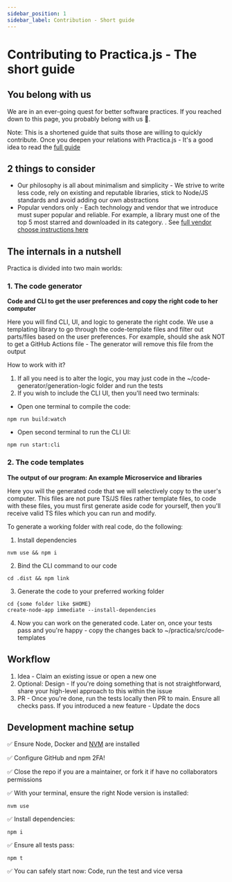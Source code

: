 ```yaml
---
sidebar_position: 1
sidebar_label: Contribution - Short guide
---
```


# Contributing to Practica.js - The short guide

## You belong with us

We are in an ever-going quest for better software practices. If you reached down to this page, you probably belong with us 💜. 

Note: This is a shortened guide that suits those are willing to quickly contribute. Once you deepen your relations with Practica.js - It's a good idea to read the [full guide](https://github.com/practicajs/practica/blob/main/CONTRIBUTING.md)

## 2 things to consider

- Our philosophy is all about minimalism and simplicity - We strive to write less code, rely on existing and reputable libraries, stick to Node/JS standards and avoid adding our own abstractions
- Popular vendors only - Each technology and vendor that we introduce must super popular and reliable. For example, a library must one of the top 5 most starred and downloaded in its category. . See [full vendor choose instructions here](./vendor-pick-guidelines.md)

## The internals in a nutshell

Practica is divided into two main worlds:

### 1. The code generator

**Code and CLI to get the user preferences and copy the right code to her computer**

Here you will find CLI, UI, and logic to generate the right code. We use a templating library to go through the code-template files and filter out parts/files based on the user preferences. For example, should she ask NOT to get a GitHub Actions file - The generator will remove this file from the output

How to work with it?

1. If all you need is to alter the logic, you may just code in the ~/code-generator/generation-logic folder and run the tests
2. If you wish to include the CLI UI, then you'll need two terminals: 

- Open one terminal to compile the code:

`
npm run build:watch
`

- Open second terminal to run the CLI UI:

`
npm run start:cli
`

### 2. The code templates

**The output of our program: An example Microservice and libraries**

Here you will the generated code that we will selectively copy to the user's computer. This files are not pure TS/JS files rather template files, to code with these files, you must first generate aside code for yourself, then you'll receive valid TS files which you can run and modify. 

To generate a working folder with real code, do the following:

1. Install dependencies

```
nvm use && npm i
```

2. Bind the CLI command to our code

```
cd .dist && npm link
```

3. Generate the code to your preferred working folder

```
cd {some folder like $HOME}
create-node-app immediate --install-dependencies
```

4. Now you can work on the generated code. Later on, once your tests pass and you're happy - copy the changes back to ~/practica/src/code-templates


## Workflow

1. Idea - Claim an existing issue or open a new one
2. Optional: Design - If you're doing something that is not straightforward, share your high-level approach to this within the issue
3. PR - Once you're done, run the tests locally then PR to main. Ensure all checks pass. If you introduced a new feature - Update the docs

## Development machine setup

✅ Ensure Node, Docker and [NVM](https://github.com/nvm-sh/nvm#installing-and-updating) are installed

✅ Configure GitHub and npm 2FA!

✅ Close the repo if you are a maintainer, or fork it if have no collaborators permissions

✅ With your terminal, ensure the right Node version is installed:

```
nvm use
```

✅ Install dependencies:


```
npm i
```

✅ Ensure all tests pass:

```
npm t
```

✅ You can safely start now: Code, run the test and vice versa
